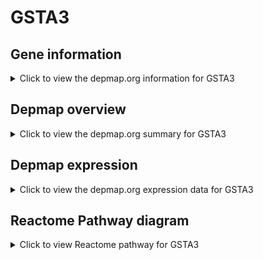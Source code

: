 <h1>GSTA3</h1>

<h2>Gene information</h2>
<details>
  <summary>Click to view the depmap.org information for GSTA3</summary>
  <iframe src="https://depmap.org/portal/gene/GSTA3?tab=about" style="border:none;width:100%;height:800px"></iframe>
</details>

<h2>Depmap overview</h2>
<details>
  <summary>Click to view the depmap.org summary for GSTA3</summary>
  <iframe src="https://depmap.org/portal/gene/GSTA3?tab=overview" style="border:none;width:100%;height:800px"></iframe>
</details>

<h2>Depmap expression</h2>
<details>
  <summary>Click to view the depmap.org expression data for GSTA3</summary>
  <iframe src="https://depmap.org/portal/gene/GSTA3?tab=characterization" style="border:none;width:100%;height:800px"></iframe>
</details>



<h2>Reactome Pathway diagram</h2>
<details>
  <summary>Click to view Reactome pathway for GSTA3</summary>
  <p>Glutathione conjugation</p>
  <iframe src="https://reactome.org/PathwayBrowser/#/R-HSA-156590" style="border:none;width:100%;height:800px"></iframe>
</details>



